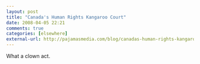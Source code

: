 ```yaml
---
layout: post  
title: "Canada's Human Rights Kangaroo Court"  
date: 2008-04-05 22:21  
comments: true  
categories: [elsewhere]
external-url: http://pajamasmedia.com/blog/canadas-human-rights-kangaroo-court/  
---
```


What a clown act. 
